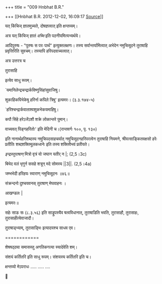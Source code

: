 +++
title = "009 Hnbhat B.R."

+++
[[Hnbhat B.R.	2012-12-02, 16:09:17 [Source](https://groups.google.com/g/samskrita/c/uvLESMLjiXU)]]



  

यत् किंचिज् ज्ञातमुच्यते, दोषज्ञत्वात् इति क्षन्तव्यम्।

  

अत्र यत् किंचिज् ज्ञातं *वच्मि* इति पठनीयमित्यभ्यर्थये।

  

  

आदिपुरुषः - "पुरुषः स परः पार्थ" इत्युक्तलक्षणः। तस्य सर्वान्तर्यामित्वात् अभेदेन नमुचिसूदने तुराषाहि प्रवृत्तिरिति सुवचम्। तस्यापि हरिपदवाच्यत्वात्।

  

  

अत्र उत्तरत्र च

 तुरासाहि

इत्येव साधु रूपम्।

  

\`यमानिलेन्द्रचन्द्रार्कविष्णुसिंहांसुवाजिषु।

शुकाहिकपिभेकेषु हरिर्ना कपिले त्रिषु' इत्यमरः। (३.३.१७४-५)

\`हरिश्चन्द्रार्कवाताश्वशुकभेकयमाहिषु।

कपौ सिंहे हरेऽजेंऽशौ शक्रे लोकान्तरे पुमान्।

वाच्यवत् पिङ्गहरितोः' इति मेदिनी च।(रान्तवर्गः १००, पृ. १३०)  

  

इति नानार्थहरिशब्दस्य नमुचिपदसाहचर्यात् नमुचिसूदनहरिपरत्वेन तुराषाहि नियमने, श्रीवत्साङ्कितवक्षसो हरेः प्रतीतिः शब्दशक्तिमूलकध्वनेः इति तस्य शक्तिवैभवं प्रतीयते।

  

*इन्द्रस्तुराषाण्* मित्रो वृत्रं यो जघान यतीर् न \|; (2,5।3c)

बिभेद वलं भृगुर्न ससहे शत्रून् मदे सोमस्य \|\|3\|\|. (2,5।4a)  

  

जम्भभेदी हरिहयः स्वाराण् नमुचिसूदनः ॥४६॥

संक्रन्दनो दुश्चयवनस् तुराषाण् मेघवाहनः ।

आखण्डलः \|  

  

इत्यमरः॥

  

सहेः साडः सः (८.३.५६) इति साड्रूपस्यैव षत्वविधानात्, तुराषाडिति भवति, तुरासाहौ, तुरासाहः, तुरासाहीत्येवाजादौ।

  

तुराषाड्भ्याम्, तुरासाड्भिः इत्यादयश्च साधव एव।

  

============



शेषषठ्ठ्या समासस्तु अगतिकगत्या स्यादेवेति शम्।

  

संशयं कर्तितरि इति साधु रूपम्। संशयस्य कर्तितरि इति च।

  

  

क्षन्तव्यो मेऽपराधः ..... ..... ....





